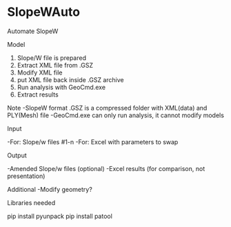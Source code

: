 # SlopeWAuto
Automate SlopeW

Model

1. Slope/W file is prepared
2. Extract XML file from .GSZ
3. Modify XML file
4. put XML file back inside .GSZ archive
5. Run analysis with GeoCmd.exe
6. Extract results

Note -SlopeW format .GSZ is a compressed folder with XML(data) and PLY(Mesh) file -GeoCmd.exe can only run analysis, it cannot modify models

Input

-For: Slope/w files #1-n -For: Excel with parameters to swap

Output

-Amended Slope/w files (optional) -Excel results (for comparison, not presentation)

Additional -Modify geometry?

Libraries needed

pip install pyunpack pip install patool
